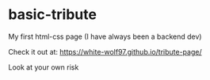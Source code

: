 # basic-tribute
My first html-css page (I have always been a backend dev)

Check it out at: https://white-wolf97.github.io/tribute-page/

Look at your own risk
